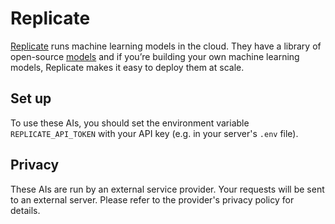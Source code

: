 # Replicate

[Replicate](https://replicate.com/) runs machine learning models in the cloud. They have a library of open-source [models](https://replicate.com/explore) and if you’re building your own machine learning models, Replicate makes it easy to deploy them at scale.

## Set up

To use these AIs, you should set the environment variable `REPLICATE_API_TOKEN` with your API key (e.g. in your server's `.env` file).

## Privacy

These AIs are run by an external service provider. Your requests will be sent to an external server. Please refer to the provider's privacy policy for details.
